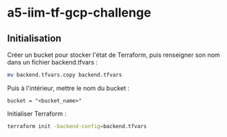 # a5-iim-tf-gcp-challenge

## Initialisation
Créer un bucket pour stocker l'état de Terraform, puis renseigner son nom dans un fichier backend.tfvars :
```sh
mv backend.tfvars.copy backend.tfvars
```
Puis à l'intérieur, mettre le nom du bucket :
```env
bucket = "<bucket_name>"
```

Initialiser Terraform :
```sh
terraform init -backend-config=backend.tfvars
```
